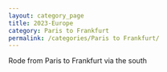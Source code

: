 ```yaml
---
layout: category_page
title: 2023-Europe 
category: Paris to Frankfurt 
permalink: /categories/Paris to Frankfurt/
---
```


Rode from Paris to Frankfurt via the south

